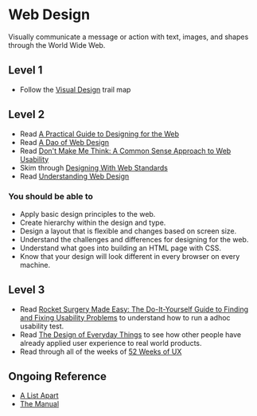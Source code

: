 # Web Design

Visually communicate a message or action with text, images, and shapes through the World Wide Web.

## Level 1

* Follow the [Visual Design](visual-design.md) trail map

## Level 2

* Read [A Practical Guide to Designing for the Web](http://www.fivesimplesteps.com/products/a-practical-guide-to-designing-for-the-web)
* Read [A Dao of Web Design](http://www.alistapart.com/articles/dao/)
* Read [Don't Make Me Think: A Common Sense Approach to Web Usability](http://amzn.com/0321344758)
* Skim through [Designing With Web Standards](http://amzn.com/0321616952)
* Read [Understanding Web Design](http://www.alistapart.com/articles/understandingwebdesign/)

### You should be able to

* Apply basic design principles to the web.
* Create hierarchy within the design and type.
* Design a layout that is flexible and changes based on screen size.
* Understand the challenges and differences for designing for the web.
* Understand what goes into building an HTML page with CSS.
* Know that your design will look different in every browser on every machine.

## Level 3

* Read [Rocket Surgery Made Easy: The Do-It-Yourself Guide to Finding and Fixing Usability Problems](http://amzn.com/0321657292) to understand how to run a adhoc usability test.
* Read [The Design of Everyday Things](http://amzn.com/0465067107) to see how other people have already applied user experience to real world products.
* Read through all of the weeks of [52 Weeks of UX](http://52weeksofux.com)

## Ongoing Reference

* [A List Apart](http://www.alistapart.com)
* [The Manual](http://alwaysreadthemanual.com)
